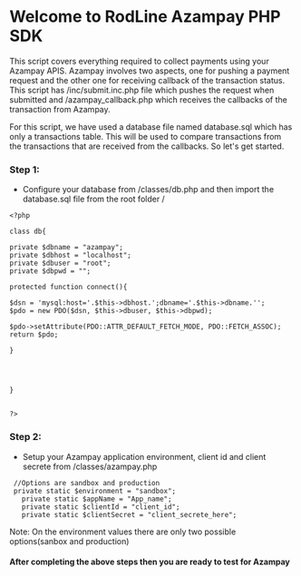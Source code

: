 # Welcome to RodLine Azampay PHP SDK
This script covers everything required to collect payments using your Azampay APIS. 
Azampay involves two aspects, one for pushing a payment request and the other one for receiving callback of the transaction status.
This script has /inc/submit.inc.php file which pushes the request when submitted and /azampay_callback.php which receives the callbacks of the transaction from Azampay.

For this script, we have used a database file named database.sql which has only a transactions table. This will be used to compare transactions from the transactions that are received from the callbacks. So let's get started.

### Step 1:
- Configure your database from /classes/db.php and then import the database.sql file from the root folder /
```
<?php

class db{

private $dbname = "azampay";
private $dbhost = "localhost";
private $dbuser = "root";
private $dbpwd = "";

protected function connect(){

$dsn = 'mysql:host='.$this->dbhost.';dbname='.$this->dbname.'';
$pdo = new PDO($dsn, $this->dbuser, $this->dbpwd);

$pdo->setAttribute(PDO::ATTR_DEFAULT_FETCH_MODE, PDO::FETCH_ASSOC);
return $pdo;

}




}


?>
```


### Step 2:
- Setup your Azampay application environment, client id and client secrete from /classes/azampay.php 
 ```
  //Options are sandbox and production
  private static $environment = "sandbox";
	private static $appName = "App_name";
	private static $clientId = "client_id";
	private static $clientSecret = "client_secrete_here";
  ```
  Note: On the environment values there are only two possible options(sanbox and production)
  
  
#### After completing the above steps then you are ready to test for Azampay
